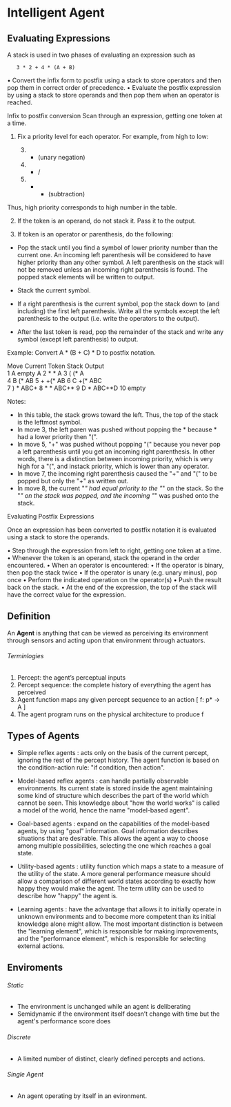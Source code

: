 # Intelligent Agent 


## Evaluating Expressions

A stack is used in two phases of evaluating an expression such as

       3 * 2 + 4 * (A + B)

• Convert the infix form to postfix using a stack to store operators and then pop them in correct order of precedence.
• Evaluate the postfix expression by using a stack to store operands and then pop them when an operator is reached.

Infix to postfix conversion
Scan through an expression, getting one token at a time.

1. Fix a priority level for each operator. For example, from high to low:

    3.    - (unary negation)
    2.    * /
    1.    + - (subtraction)

Thus, high priority corresponds to high number in the table.

2. If the token is an operand, do not stack it. Pass it to the output.

3. If token is an operator or parenthesis, do the following:
 
 - Pop the stack until you find a symbol of lower priority number than the current one. An incoming left parenthesis will be considered to have higher priority than any other symbol. A left parenthesis on the stack will not be removed unless an incoming right parenthesis is found. The popped stack elements will be written to output.

- Stack the current symbol.

- If a right parenthesis is the current symbol, pop the stack down to (and including) the first left parenthesis. Write all the symbols except the left parenthesis to the output (i.e. write the operators to the output).

- After the last token is read, pop the remainder of the stack and write any symbol (except left parenthesis) to output.

Example: Convert A * (B + C) * D to postfix notation.

Move                 Current Token             Stack               Output                 
 1                        A                    empty               A
 2                        *                    *                   A 
 3                        (                    (*                  A         
 4                        B                    (*                  AB
 5                        +                    +(*                 AB
 6                        C                    +(*                 ABC           
 7                        )                    *                   ABC+ 
 8                        *                    *                   ABC+*
 9                        D                    *                   ABC+*D 
 10                                            empty


Notes:

- In this table, the stack grows toward the left. Thus, the top of the stack is the leftmost symbol.
- In move 3, the left paren was pushed without popping the * because * had a lower priority then "(".
- In move 5, "+" was pushed without popping "(" because you never pop a left parenthesis until you get an incoming right parenthesis. In other words, there is a distinction between incoming priority, which is very high for a "(", and instack priority, which is lower than any operator.
- In move 7, the incoming right parenthesis caused the "+" and "(" to be popped but only the "+" as written out.
- In move 8, the current "*" had equal priority to the "*" on the stack. So the "*" on the stack was popped, and the incoming "*" was pushed onto the stack.
 

Evaluating Postfix Expressions

Once an expression has been converted to postfix notation it is evaluated using a stack to store the operands.
   
•  Step through the expression from left to right, getting one token at a time.
•  Whenever the token is an operand, stack the operand in the order encountered.
•  When an operator is encountered:
•  If the operator is binary, then pop the stack twice
•  If the operator is unary (e.g. unary minus), pop once
•  Perform the indicated operation on the operator(s)
•  Push the result back on the stack.
•  At the end of the expression, the top of the stack will have the correct value for the expression.



## Definition  

An **Agent** is anything that can be viewed as perceiving its environment through sensors and acting upon that environment through actuators.

###### Terminlogies 

1. Percept: the agent’s perceptual inputs
2. Percept sequence: the complete history of everything the agent has perceived
3. Agent function maps any given percept sequence to an action  [ f: p* -> A ]
4. The agent program runs on the physical architecture to produce f 


## Types of Agents 

* Simple reflex agents : acts only on the basis of the current percept, ignoring the rest of the percept history. The agent function is based on the condition-action rule: "if condition, then action". 

* Model-based reflex agents :  can handle partially observable environments. Its current state is stored inside the agent maintaining some kind of structure which describes the part of the world which cannot be seen. This knowledge about "how the world works" is called a model of the world, hence the name "model-based agent". 

* Goal-based agents : expand on the capabilities of the model-based agents, by using "goal" information. Goal information describes situations that are desirable. This allows the agent a way to choose among multiple possibilities, selecting the one which reaches a goal state.

* Utility-based agents : utility function which maps a state to a measure of the utility of the state. A more general performance measure should allow a comparison of different world states according to exactly how happy they would make the agent. The term utility can be used to describe how "happy" the agent is.

* Learning agents : have the advantage that allows it to initially operate in unknown environments and to become more competent than its initial knowledge alone might allow. The most important distinction is between the "learning element", which is responsible for making improvements, and the "performance element", which is responsible for selecting external actions.

## Enviroments 

###### Static
* The environment is unchanged while an agent is deliberating
* Semidynamic if the environment itself doesn’t change with time but the agent's performance score does

###### Discrete
* A limited number of distinct, clearly defined percepts and actions.

###### Single Agent
*  An agent operating by itself in an evironment.


